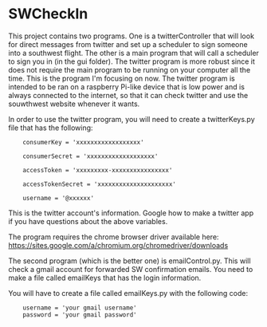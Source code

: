 # SWCheckIn
This project contains two programs.  One is a twitterController that will look for direct messages from twitter and set up a scheduler to sign someone into a southwest flight.  The other is a main program that will call a scheduler to sign you in (in the gui folder).  The twitter program is more robust since it does not require the main program to be running on your computer all the time.  This is the program I'm focusing on now.  The twitter program is intended to be ran on a raspberry Pi-like device that is low power and is always connected to the internet, so that it can check twitter and use the souwthwest website whenever it wants.

In order to use the twitter program, you will need to create a twitterKeys.py file that has the following:

		consumerKey = 'xxxxxxxxxxxxxxxxxx'

		consumerSecret = 'xxxxxxxxxxxxxxxxxxx'

		accessToken = 'xxxxxxxxx-xxxxxxxxxxxxxxxx'

		accessTokenSecret = 'xxxxxxxxxxxxxxxxxxxxx'

		username = '@xxxxxx'

This is the twitter account's information. Google how to make a twitter app if you have questions about the above variables.

The program requires the chrome browser driver available here:
https://sites.google.com/a/chromium.org/chromedriver/downloads

The second program (which is the better one) is emailControl.py. This will check a gmail account for forwarded SW confirmation emails.  You need to make a file called emailKeys that has the login information.

You will have to create a file called emailKeys.py with the following code:

		username = 'your gmail username'
		password = 'your gmail password'